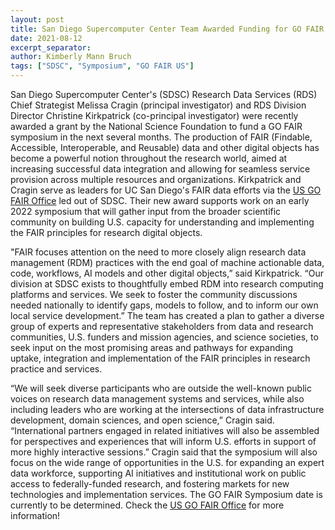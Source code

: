 ```yaml
---
layout: post
title: San Diego Supercomputer Center Team Awarded Funding for GO FAIR Symposium
date: 2021-08-12
excerpt_separator: 
author: Kimberly Mann Bruch
tags: ["SDSC", "Symposium", "GO FAIR US"]
---
```



San Diego Supercomputer Center's (SDSC) Research Data Services (RDS) Chief Strategist Melissa Cragin (principal investigator) and RDS Division Director Christine Kirkpatrick (co-principal investigator) were recently awarded a grant by the National Science Foundation to fund a GO FAIR symposium in the next several months.
The production of FAIR (Findable, Accessible, Interoperable, and Reusable) data and other digital objects has become a powerful notion throughout the research world, aimed at increasing successful data integration and allowing for seamless service provision across multiple resources and organizations. Kirkpatrick and Cragin serve as leaders for UC San Diego's FAIR data efforts via the <a href = "https://gofair.us/"> US GO FAIR Office</a> led out of SDSC. Their new award supports work on an early 2022 symposium that will gather input from the broader scientific community on building U.S. capacity for understanding and implementing the FAIR principles for research digital objects.

"FAIR focuses attention on the need to more closely align research data management (RDM) practices with the end goal of machine actionable data, code, workflows, AI models and other digital objects,” said Kirkpatrick. “Our division at SDSC exists to thoughtfully embed RDM into research computing platforms and services. We seek to foster the community discussions needed nationally to identify gaps, models to follow, and to inform our own local service development.”
The team has created a plan to gather a diverse group of experts and representative stakeholders from data and research communities, U.S. funders and mission agencies, and science societies, to seek input on the most promising areas and pathways for expanding uptake, integration and implementation of the FAIR principles in research practice and services.

“We will seek diverse participants who are outside the well-known public voices on research data management systems and services, while also including leaders who are working at the intersections of data infrastructure development, domain sciences, and open science,” Cragin said. “International partners engaged in related initiatives will also be assembled for perspectives and experiences that will inform U.S. efforts in support of more highly interactive sessions.”
Cragin said that the symposium will also focus on the wide range of opportunities in the U.S. for expanding an expert data workforce, supporting AI initiatives and institutional work on public access to federally-funded research, and fostering markets for new technologies and implementation services.
The GO FAIR Symposium date is currently to be determined. Check the <a href = "https://gofair.us/"> US GO FAIR Office</a> for more information!
